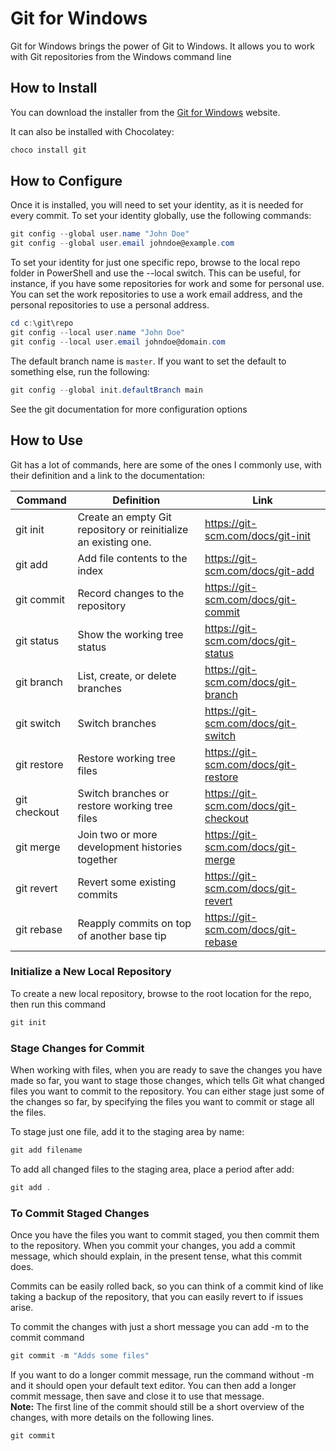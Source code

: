 # Git for Windows

Git for Windows brings the power of Git to Windows. It allows you to work with Git repositories from the Windows command line

## How to Install

You can download the installer from the [Git for Windows](https://gitforwindows.org/) website.

It can also be installed with Chocolatey:

```PowerShell
choco install git
```

## How to Configure

Once it is installed, you will need to set your identity, as it is needed for every commit. To set your identity globally, use the following commands:

```PowerShell
git config --global user.name "John Doe"
git config --global user.email johndoe@example.com
```

To set your identity for just one specific repo, browse to the local repo folder in PowerShell and use the --local switch. This can be useful, for instance, if you have some repositories for work and some for personal use. You can set the work repositories to use a work email address, and the personal repositories to use a personal address.

```PowerShell
cd c:\git\repo
git config --local user.name "John Doe"
git config --local user.email johndoe@domain.com
```

The default branch name is `master`. If you want to set the default to something else, run the following:

```PowerShell
git config --global init.defaultBranch main
```

See the git documentation for more configuration options

## How to Use

Git has a lot of commands, here are some of the ones I commonly use, with their definition and a link to the documentation:

| Command      | Definition                                                      | Link                                    |
| ------------ | --------------------------------------------------------------- | --------------------------------------- |
| git init     | Create an empty Git repository or reinitialize an existing one. | <https://git-scm.com/docs/git-init>     |
| git add      | Add file contents to the index                                  | <https://git-scm.com/docs/git-add>      |
| git commit   | Record changes to the repository                                | <https://git-scm.com/docs/git-commit>   |
| git status   | Show the working tree status                                    | <https://git-scm.com/docs/git-status>   |
| git branch   | List, create, or delete branches                                | <https://git-scm.com/docs/git-branch>   |
| git switch   | Switch branches                                                 | <https://git-scm.com/docs/git-switch>   |
| git restore  | Restore working tree files                                      | <https://git-scm.com/docs/git-restore>  |
| git checkout | Switch branches or restore working tree files                   | <https://git-scm.com/docs/git-checkout> |
| git merge    | Join two or more development histories together                 | <https://git-scm.com/docs/git-merge>    |
| git revert   | Revert some existing commits                                    | <https://git-scm.com/docs/git-revert>   |
| git rebase   | Reapply commits on top of another base tip                      | <https://git-scm.com/docs/git-rebase>   |

### Initialize a New Local Repository

To create a new local repository, browse to the root location for the repo, then run this command

```PowerShell
git init
```

### Stage Changes for Commit

When working with files, when you are ready to save the changes you have made so far, you want to stage those changes, which tells Git what changed files you want to commit to the repository. You can either stage just some of the changes so far, by specifying the files you want to commit or stage all the files.

To stage just one file, add it to the staging area by name:

```PowerShell
git add filename
```

To add all changed files to the staging area, place a period after add:

```PowerShell
git add .
```

### To Commit Staged Changes

Once you have the files you want to commit staged, you then commit them to the repository. When you commit your changes, you add a commit message, which should explain, in the present tense, what this commit does.

Commits can be easily rolled back, so you can think of a commit kind of like taking a backup of the repository, that you can easily revert to if issues arise.

To commit the changes with just a short message you can add -m to the commit command

```PowerShell
git commit -m "Adds some files"
```

If you want to do a longer commit message, run the command without -m and it should open your default text editor. You can then add a longer commit message, then save and close it to use that message.  
**Note:** The first line of the commit should still be a short overview of the changes, with more details on the following lines.

```PowerShell
git commit
```
